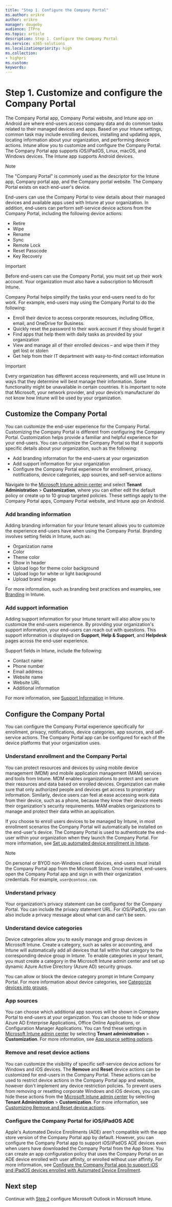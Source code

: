 ```yaml
---
title: "Step 1. Configure the Company Portal"
ms.author: erikre
author: erikre
manager: dougeby
audience: ITPro
ms.topic: article
description: Step 1. Configure the Company Portal
ms.service: o365-solutions
ms.localizationpriority: high
ms.collection:
- highpri
ms.custom:
keywords:
---
```


# Step 1. Customize and configure the Company Portal

The Company Portal app, Company Portal website, and Intune app on Android are where end-users access company data and do common tasks related to their managed devices and apps. Based on your Intune settings, common task may include enrolling devices, installing and updating apps, locating information about your organization, and performing device actions. Intune allow you to customize and configure the Company Portal. The Company Portal app supports iOS/iPadOS, Linux, macOS, and Windows devices. The Intune app supports Android devices.

> [!NOTE]
> The "Company Portal" is commonly used as the descriptor for the Intune app, Company portal app, and the Company portal website. The Company Portal exists on each end-user's device.

End-users can use the Company Portal to view details about their managed devices and available apps used with Intune at your organization. In addition, end-users can perform self-service device actions from the Company Portal, including the following device actions:

- Retire
- Wipe
- Rename
- Sync
- Remote Lock
- Reset Passcode
- Key Recovery

> [!IMPORTANT]
> Before end-users can use the Company Portal, you must set up their work account. Your organization must also have a subscription to Microsoft Intune.

Company Portal helps simplify the tasks your end-users need to do for work. For example, end-users may using the Company Portal to do the following:

- Enroll their device to access corporate resources, including Office, email, and OneDrive for Business.
- Quickly reset the password to their work account if they should forget it
- Find apps that help them with daily tasks as provided by your organization
- View and manage all of their enrolled devices – and wipe them if they get lost or stolen
- Get help from their IT department with easy-to-find contact information

> [!IMPORTANT]
> Every organization has different access requirements, and will use Intune in ways that they determine will best manage their information. Some functionality might be unavailable in certain countries. It is important to note that Microsoft, your network provider, and your device’s manufacturer do not know how Intune will be used by your organization.

## Customize the Company Portal

You can customize the end-user experience for the Company Portal. Customizing the Company Portal is different from configuring the Company Portal. Customization helps provide a familiar and helpful experience for your end-users. You can customize the Company Portal so that it supports specific details about your organization, such as the following:

- Add branding information for the end-users at your organization
- Add support information for your organization
- Configure the Company Portal experience for enrollment, privacy, notifications, device categories, app sources, and self-service actions

Navigate to the [Microsoft Intune admin center](https://go.microsoft.com/fwlink/?linkid=2109431) and select **Tenant Administration** > **Customization**, where you can either edit the default policy or create up to 10 group targeted policies. These settings apply to the Company Portal apps, Company Portal website, and Intune app on Android.

### Add branding information

Adding branding information for your Intune tenant allows you to customize the experience end-users have when using the Company Portal. Branding involves setting fields in Intune, such as:

- Organization name
- Color
- Theme color
- Show in header
- Upload logo for theme color background
- Upload logo for white or light background
- Upload brand image

For more information, such as branding best practices and examples, see [Branding](/mem/intune/apps/company-portal-app#branding) in Intune.

### Add support information

Adding support information for your Intune tenant will also allow you to customize the end-users experience. By providing your organization's support information, your end-users can reach out with questions. This support information is displayed on **Support**, **Help & Support**, and **Helpdesk** pages across the end-user experience.

Support fields in Intune, include the following:

- Contact name
- Phone number
- Email address
- Website name
- Website URL
- Additional information

For more information, see [Support Information](/mem/intune/apps/company-portal-app#support-information) in Intune.

## Configure the Company Portal

You can configure the Company Portal experience specifically for enrollment, privacy, notifications, device categories, app sources, and self-service actions. The Company Portal app can be configured for each of the device platforms that your organization uses.

### Understand enrollment and the Company Portal

You can protect resources and devices by using mobile device management (MDM) and mobile application management (MAM) services and tools from Intune. MDM enables organizations to protect and secure their resources and data based on enrolled devices. Organization can make sure that only authorized people and devices get access to proprietary information. Similarly, device users can feel at ease accessing work data from their device, such as a phone, because they know their device meets their organization's security requirements. MAM enables organizations to manage and protect their data within an application.

If you choose to enroll users devices to be managed by Intune, in most enrollment scenarios the Company Portal will automatically be installed on the end-user's device. The Company Portal is used to authenticate the end-user within your organization when they launch the Company Portal. For more information, see [Set up automated device enrollment in Intune](/mem/intune/enrollment/device-enrollment-program-enroll-ios).

> [!NOTE]
> On personal or BYOD non-Windows client devices, end-users must install the Company Portal app from the Microsoft Store. Once installed, end-users open the Company Portal app and sign in with their organization credentials. For example, `user@contoso.com`.

### Understand privacy

Your organization's privacy statement can be configured for the Company Portal. You can include the privacy statement URL. For iOS/iPadOS, you can also include a privacy message about what can and can't be seen.

### Understand device categories

Device categories allow you to easily manage and group devices in Microsoft Intune. Create a category, such as sales or accounting, and Intune will automatically add all devices that fall within that category to the corresponding device group in Intune. To enable categories in your tenant, you must create a category in the Microsoft Intune admin center and set up dynamic Azure Active Directory (Azure AD) security groups.

You can allow or block the device category prompt in Intune Company Portal. For more information about device categories, see [Categorize devices into groups](/mem/intune/enrollment/device-group-mapping).

### App sources

You can choose which additional app sources will be shown in Company Portal to end-users at your organization. You can choose to hide or show Azure AD Enterprise Applications, Office Online Applications, or Configuration Manager Applications. You can find these settings in [Microsoft Intune admin center](https://go.microsoft.com/fwlink/?linkid=2109431) by selecting **Tenant administration** > **Customization**. For more information, see [App source setting options](/mem/intune/apps/company-portal-app#app-source-setting-options).

### Remove and reset device actions

You can customize the visibility of specific self-service device actions for Windows and iOS devices. The **Remove** and **Reset** device actions can be customized for end-users in the Company Portal. These actions can be used to restrict device actions in the Company Portal app and website, however don't implement any device restriction policies. To prevent users from removing or resetting corporate Windows and iOS devices, you can hide these actions from the [Microsoft Intune admin center](https://go.microsoft.com/fwlink/?linkid=2109431) by selecting **Tenant Administration** > **Customization**. For more information, see [Customizing Remove and Reset device actions](/mem/intune/apps/company-portal-app#customizing-remove-and-reset-device-actions).

### Configure the Company Portal for iOS/iPadOS ADE

Apple's Automated Device Enrollments (ADE) aren't compatible with the app store version of the Company Portal app by default. However, you can configure the Company Portal app to support iOS/iPadOS ADE devices even when users have downloaded the Company Portal from the App Store. You can create an app configuration policy that uses the Company Portal on an ADE device enrolled with user affinity, or enrolled without user affinity. For more information, see [Configure the Company Portal app to support iOS and iPadOS devices enrolled with Automated Device Enrollment](/mem/intune/apps/app-configuration-policies-use-ios#configure-the-company-portal-app-to-support-ios-and-ipados-devices-enrolled-with-automated-device-enrollment).

## Next step

<!--
[![Step 2 - configure Microsoft Outlook](../media/configure-managed-apps/configure-managed-apps-04.png)](apps-config-step-2.md)
-->
Continue with [Step 2](apps-config-step-2.md) configure Microsoft Outlook in Microsoft Intune.
